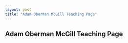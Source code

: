 ```yaml
---
layout: post
title: "Adam Oberman McGill Teaching Page"
---
```


##   Adam Oberman McGill Teaching Page





